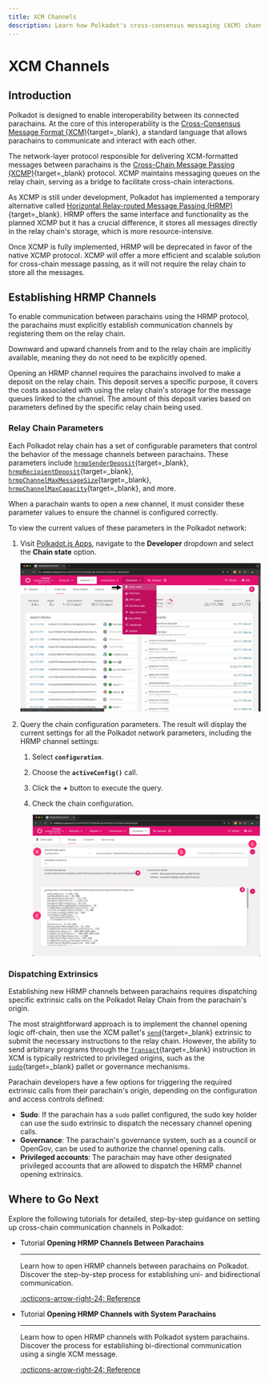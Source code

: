 ```yaml
---
title: XCM Channels
description: Learn how Polkadot's cross-consensus messaging (XCM) channels connect parachains, facilitating communication and blockchain interaction.
---
```


# XCM Channels

## Introduction

Polkadot is designed to enable interoperability between its connected parachains. At the core of this interoperability is the [Cross-Consensus Message Format (XCM)](/develop/interoperability/intro-to-xcm/){target=\_blank}, a standard language that allows parachains to communicate and interact with each other.

The network-layer protocol responsible for delivering XCM-formatted messages between parachains is the [Cross-Chain Message Passing (XCMP)](https://wiki.polkadot.com/learn/learn-xcm-transport/#xcmp-cross-chain-message-passing){target=\_blank} protocol. XCMP maintains messaging queues on the relay chain, serving as a bridge to facilitate cross-chain interactions.

As XCMP is still under development, Polkadot has implemented a temporary alternative called [Horizontal Relay-routed Message Passing (HRMP)](https://wiki.polkadot.com/learn/learn-xcm-transport/#hrmp-xcmp-lite){target=\_blank}. HRMP offers the same interface and functionality as the planned XCMP but it has a crucial difference, it stores all messages directly in the relay chain's storage, which is more resource-intensive.

Once XCMP is fully implemented, HRMP will be deprecated in favor of the native XCMP protocol. XCMP will offer a more efficient and scalable solution for cross-chain message passing, as it will not require the relay chain to store all the messages.

## Establishing HRMP Channels

To enable communication between parachains using the HRMP protocol, the parachains must explicitly establish communication channels by registering them on the relay chain.

Downward and upward channels from and to the relay chain are implicitly available, meaning they do not need to be explicitly opened.

Opening an HRMP channel requires the parachains involved to make a deposit on the relay chain. This deposit serves a specific purpose, it covers the costs associated with using the relay chain's storage for the message queues linked to the channel. The amount of this deposit varies based on parameters defined by the specific relay chain being used.

### Relay Chain Parameters

Each Polkadot relay chain has a set of configurable parameters that control the behavior of the message channels between parachains. These parameters include [`hrmpSenderDeposit`](https://paritytech.github.io/polkadot-sdk/master/polkadot_runtime_parachains/configuration/struct.HostConfiguration.html#structfield.hrmp_sender_deposit){target=\_blank}, [`hrmpRecipientDeposit`](https://paritytech.github.io/polkadot-sdk/master/polkadot_runtime_parachains/configuration/struct.HostConfiguration.html#structfield.hrmp_recipient_deposit){target=\_blank}, [`hrmpChannelMaxMessageSize`](https://paritytech.github.io/polkadot-sdk/master/polkadot_runtime_parachains/configuration/struct.HostConfiguration.html#structfield.hrmp_channel_max_message_size){target=\_blank}, [`hrmpChannelMaxCapacity`](https://paritytech.github.io/polkadot-sdk/master/polkadot_runtime_parachains/configuration/struct.HostConfiguration.html#structfield.hrmp_channel_max_capacity){target=\_blank}, and more.

When a parachain wants to open a new channel, it must consider these parameter values to ensure the channel is configured correctly.

To view the current values of these parameters in the Polkadot network:

1. Visit [Polkadot.js Apps](https://polkadot.js.org/apps/?rpc=wss%3A%2F%2Fpolkadot.api.onfinality.io%2Fpublic-ws#/explorer), navigate to the **Developer** dropdown and select the **Chain state** option.

    ![](/images/develop/interoperability/xcm-channels/xcm-channels-1.webp)

2. Query the chain configuration parameters. The result will display the current settings for all the Polkadot network parameters, including the HRMP channel settings:
    1. Select **`configuration`**.
    2. Choose the **`activeConfig()`** call.
    3. Click the **+** button to execute the query.
    4. Check the chain configuration.

        ![](/images/develop/interoperability/xcm-channels/xcm-channels-2.webp)

### Dispatching Extrinsics

Establishing new HRMP channels between parachains requires dispatching specific extrinsic calls on the Polkadot Relay Chain from the parachain's origin.

The most straightforward approach is to implement the channel opening logic off-chain, then use the XCM pallet's [`send`](https://paritytech.github.io/polkadot-sdk/master/pallet_xcm/pallet/dispatchables/fn.send.html){target=\_blank} extrinsic to submit the necessary instructions to the relay chain. However, the ability to send arbitrary programs through the [`Transact`](https://github.com/polkadot-fellows/xcm-format?tab=readme-ov-file#transact){target=\_blank} instruction in XCM is typically restricted to privileged origins, such as the [`sudo`](https://paritytech.github.io/polkadot-sdk/master/pallet_sudo/pallet/dispatchables/fn.sudo.html){target=\_blank} pallet or governance mechanisms.

Parachain developers have a few options for triggering the required extrinsic calls from their parachain's origin, depending on the configuration and access controls defined:

- **Sudo**: If the parachain has a `sudo` pallet configured, the sudo key holder can use the sudo extrinsic to dispatch the necessary channel opening calls.
- **Governance**: The parachain's governance system, such as a council or OpenGov, can be used to authorize the channel opening calls.
- **Privileged accounts**: The parachain may have other designated privileged accounts that are allowed to dispatch the HRMP channel opening extrinsics.

## Where to Go Next

Explore the following tutorials for detailed, step-by-step guidance on setting up cross-chain communication channels in Polkadot:

<div class="grid cards" markdown>

-   <span class="badge tutorial">Tutorial</span> __Opening HRMP Channels Between Parachains__

    ---

    Learn how to open HRMP channels between parachains on Polkadot. Discover the step-by-step process for establishing uni- and bidirectional communication.

    [:octicons-arrow-right-24: Reference](/tutorials/interoperability/xcm-channels/para-to-para/)

-   <span class="badge tutorial">Tutorial</span> __Opening HRMP Channels with System Parachains__

    ---

    Learn how to open HRMP channels with Polkadot system parachains. Discover the process for establishing bi-directional communication using a single XCM message.

    [:octicons-arrow-right-24: Reference](/tutorials/interoperability/xcm-channels/para-to-system/)

</div>